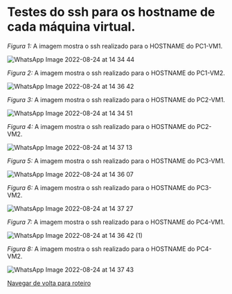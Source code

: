 # Testes do ssh para os hostname de cada máquina virtual.

*Figura 1:* A imagem mostra o ssh realizado para o HOSTNAME do PC1-VM1.

![WhatsApp Image 2022-08-24 at 14 34 44](https://user-images.githubusercontent.com/103062733/186665113-d49ddcc4-aec7-4757-a9ff-38981968bfc9.jpeg)


*Figura 2:* A imagem mostra o ssh realizado para o HOSTNAME do PC1-VM2.

![WhatsApp Image 2022-08-24 at 14 36 42](https://user-images.githubusercontent.com/103062733/186665124-646123f1-ae48-4ae4-b74b-8486e838ffa5.jpeg)


*Figura 3:* A imagem mostra o ssh realizado para o HOSTNAME do PC2-VM1.

![WhatsApp Image 2022-08-24 at 14 34 51](https://user-images.githubusercontent.com/103062733/186665229-d9235636-00b6-4c19-9e37-c2a32e080462.jpeg)


*Figura 4:* A imagem mostra o ssh realizado para o HOSTNAME do PC2-VM2.

![WhatsApp Image 2022-08-24 at 14 37 13](https://user-images.githubusercontent.com/103062733/186665240-9aac7ba8-5ceb-4883-864f-f38dba15df79.jpeg)


*Figura 5:* A imagem mostra o ssh realizado para o HOSTNAME do PC3-VM1.

![WhatsApp Image 2022-08-24 at 14 36 07](https://user-images.githubusercontent.com/103062733/186665340-91b15da1-8c06-402a-a361-c6a56af94dfe.jpeg)


*Figura 6:* A imagem mostra o ssh realizado para o HOSTNAME do PC3-VM2.

![WhatsApp Image 2022-08-24 at 14 37 27](https://user-images.githubusercontent.com/103062733/186665355-59f49294-69b3-4c6f-9e59-f98727b27a2a.jpeg)


*Figura 7:* A imagem mostra o ssh realizado para o HOSTNAME do PC4-VM1.

![WhatsApp Image 2022-08-24 at 14 36 42 (1)](https://user-images.githubusercontent.com/103062733/186665429-1ecc867e-d10d-4b44-bf9a-4221c26c214d.jpeg)


*Figura 8:* A imagem mostra o ssh realizado para o HOSTNAME do PC4-VM2.

![WhatsApp Image 2022-08-24 at 14 37 43](https://user-images.githubusercontent.com/103062733/186665444-ce4f191d-e847-4d4e-91a7-56908fcd0ec2.jpeg)


[Navegar de volta para roteiro](https://github.com/martanascimento1/Projeto-redes-bimestre2/blob/main/README.md)

